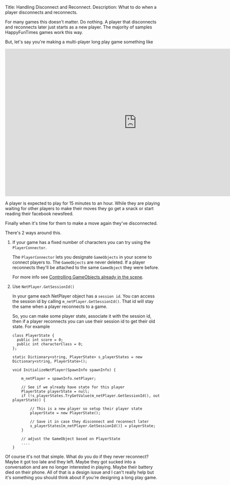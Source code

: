 Title: Handling Disconnect and Reconnect.
Description: What to do when a player disconnects and reconnects.

For many games this doesn't matter. Do nothing. A player that disconnects
and reconnects later just starts as a new player. The majority of samples
HappyFunTimes games work this way.

But, let's say you're making a multi-player long play game something like

<iframe width="853" height="480" src="https://www.youtube.com/embed/FBsDF4qLF7w?rel=0" frameborder="0" allowfullscreen></iframe>

A player is expected to play for 15 minutes to an hour. While they are playing
waiting for other players to make their moves they go get a snack or start
reading their facebook newsfeed.

Finally when it's time for them to make a move again they've disconnected.

There's 2 ways around this.

1.  If your game has a fixed number of characters you can try using the `PlayerConnector`.

    The `PlayerConnector` lets you designate `GameObjects` in your scene to connect players
    to. The `GameObjects` are never deleted. If a player reconnects they'll be attached to
    the same `GameObject` they were before.

    For more info see [Controlling GameObjects already in the scene](player-connect.html#controlling-gameobjects-already-in-the-scene).

2.  Use `NetPlayer.GetSessionId()`

    In your game each NetPlayer object has a `session id`. You can access the session
    id by calling `m_netPlayer.GetSessionId()`. That id will stay the same when a player
    reconnects to a game.

    So, you can make some player state, associate it with the session id, then if a player
    reconnects you can use their session id to get their old state. For example

        class PlayerState {
          public int score = 0;
          public int characterClass = 0;
        };

        static Dictionary<string, PlayerState> s_playerStates = new Dictionary<string, PlayerState>();

        void InitializeNetPlayer(SpawnInfo spawnInfo) {

            m_netPlayer = spawnInfo.netPlayer;

            // See if we already have state for this player
            PlayerState playerState = null;
            if (!s_playerStates.TryGetValue(m_netPlayer.GetSessionId(), out playerState)) {

                // This is a new player so setup their player state
                playerState = new PlayerState();

                // Save it in case they disconnect and reconnect later
                s_playerStates[m_netPlayer.GetSessionId()] = playerState;
            }

            // adjust the GameObject based on PlayerState
            ....
        }


Of course it's not that simple. What do you do if they never reconnect? Maybe
it got too late and they left. Maybe they got sucked into a conversation
and are no longer interested in playing. Maybe their battery died on their
phone. All of that is a design issue and I can't really help but it's something
you should think about if you're designing a long play game.



